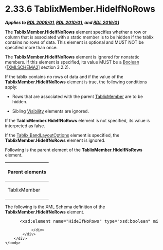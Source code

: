 <html dir="LTR" xmlns:mshelp="http://msdn.microsoft.com/mshelp" xmlns:ddue="http://ddue.schemas.microsoft.com/authoring/2003/5" xmlns:xlink="http://www.w3.org/1999/xlink" xmlns:tool="http://www.microsoft.com/tooltip">
    <head>
        <meta http-equiv="Content-Type" content="text/html; CHARSET=utf-8"></meta>
        <meta name="save" content="history"></meta>
        <title>2.33.6 TablixMember.HideIfNoRows</title>
        <xml>
            <mshelp:toctitle title="2.33.6 TablixMember.HideIfNoRows"></mshelp:toctitle>
            <mshelp:rltitle title="[MS-RDL]: TablixMember.HideIfNoRows"></mshelp:rltitle>
            <mshelp:keyword index="A" term="67838246-9abb-4024-986e-1041a871266b"></mshelp:keyword>
            <mshelp:attr name="DCSext.ContentType" value="open specification"></mshelp:attr>
            <mshelp:attr name="AssetID" value="67838246-9abb-4024-986e-1041a871266b"></mshelp:attr>
            <mshelp:attr name="TopicType" value="kbRef"></mshelp:attr>
            <mshelp:attr name="DCSext.Title" value="[MS-RDL]: TablixMember.HideIfNoRows" />
        </xml>
    </head>
    <body>
        <div id="header">
            <h1 class="heading">2.33.6 TablixMember.HideIfNoRows</h1>
        </div>
        <div id="mainSection">
            <div id="mainBody">
                <div id="allHistory" class="saveHistory"></div>
                <div id="sectionSection0" class="section" name="collapseableSection">
                    

<p><b><i>Applies to </i></b><a href="1e855f94-4617-47e4-b89e-0856c6cb420f.html"><b><i>RDL 2008/01</i></b></a><b><i>,
</i></b><a href="3428e690-a348-4ec7-8a6a-8efb42d2cdee.html"><b><i>RDL 2010/01</i></b></a><b><i>,
and </i></b><a href="52ce3983-2bfc-4e72-9359-42aaf5fe4509.html"><b><i>RDL 2016/01</i></b></a></p>

<p>The <b>TablixMember.HideIfNoRows</b> element specifies
whether a row or column that is associated with a static member is to be hidden
if the tablix contains no rows of data. This element is optional and MUST NOT
be specified more than once.</p>

<p>The <b>TablixMember.HideIfNoRows</b> element is ignored for
nonstatic members. If this element is specified, its value MUST be a <a href="4802fa14-3619-43fa-9898-3acab160a24c.html">Boolean</a> (<a href="https://go.microsoft.com/fwlink/?LinkId=90610">[XMLSCHEMA2]</a> section
3.2.2).</p>

<p>If the tablix contains no rows of data and if the value of
the <b>TablixMember.HideIfNoRows</b> element is true, the following conditions
apply:</p>

<ul><li><p><span><span> 
</span></span>Rows that are associated with the parent <a href="1d8a9691-b173-4e24-9ea9-1f486bc824fd.html">TablixMember</a> are to be
hidden.</p>

</li><li><p><span><span> 
</span></span>Sibling <a href="9505fbda-7f65-4874-a54a-1944059812e0.html">Visibility</a>
elements are ignored.</p>

</li></ul><p>If the <b>TablixMember.HideIfNoRows</b> element is not
specified, its value is interpreted as false.</p>

<p>If the <a href="aa3763a2-4b3a-4cab-9296-15da99211923.html">Tablix.BandLayoutOptions</a>
element is specified, the <b>TablixMember.HideIfNoRows</b> element is ignored.</p>

<p>Following is the parent element of the <b>TablixMember.HideIfNoRows</b>
element.</p>

<table>
 <thead>
  <tr>
   <th>
   <p>Parent elements</p>
   </th>
  </tr>
 </thead>
 <tr>
  <td>
  <p>TablixMember</p>
  </td>
 </tr>
</table>

<p> </p>

<p>The following is the XML Schema definition of the <b>TablixMember.HideIfNoRows</b>
element.</p>

<dl>
<dd>
<div><pre> &lt;xsd:element name=&quot;HideIfNoRows&quot; type=&quot;xsd:boolean&quot; minOccurs=&quot;0&quot; /&gt;
</pre></div>
</dd></dl>


                </div>
            </div>
        </div>
    </body>
</html>